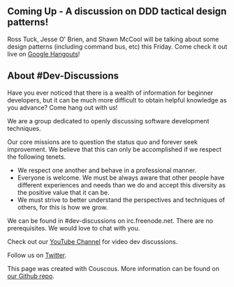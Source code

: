 ## Coming Up - A discussion on DDD tactical design patterns!

Ross Tuck, Jesse O' Brien, and Shawn McCool will be talking about some design patterns (including command bus, etc) this Friday. Come check it out live on [Google Hangouts](https://plus.google.com/events/ccnp38ae1jab80h5h3uhp1811c0)!

## About #Dev-Discussions

Have you ever noticed that there is a wealth of information for beginner developers, but it can be much more difficult to obtain helpful knowledge as you advance? Come hang out with us!

We are a group dedicated to openly discussing software development techniques.

Our core missions are to question the status quo and forever seek improvement. We believe that this can only be accomplished if we respect the following tenets.

- We respect one another and behave in a professional manner.
- Everyone is welcome. We must be always aware that other people have different experiences and needs than we do and accept this diversity as the positive value that it can be.
- We must strive to better understand the perspectives and techniques of others, for this is how we grow.

We can be found in #dev-discussions on irc.freenode.net. There are no prerequisites. We would love to chat with you.

Check out our [YouTube Channel](https://www.youtube.com/playlist?list=PLsTWLmFQ6CneW43wFxxFvATlvoB8a7o7s) for video dev discussions.

Follow us on [Twitter](http://twitter.com/devdiscussions).

This page was created with Couscous. More information can be found on [our Github repo](https://github.com/ShawnMcCool/dev-discussions).
